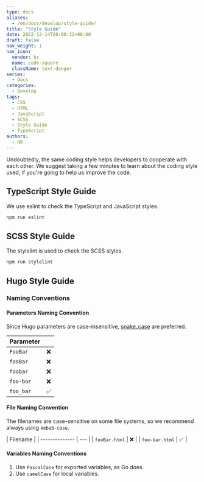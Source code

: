 ```yaml
---
type: docs
aliases:
  - /en/docs/develop/style-guide/
title: "Style Guide"
date: 2022-12-14T20:00:32+08:00
draft: false
nav_weight: 1
nav_icon:
  vendor: bs
  name: code-square
  className: text-danger
series:
  - Docs
categories:
  - Develop
tags:
  - CSS
  - HTML
  - JavaScript
  - SCSS
  - Style Guide
  - TypeScript
authors:
  - HB
---
```


Undoubtedly, the same coding style helps developers to cooperate with each other. We suggest taking a few minutes to learn about the coding style used, if you're going to help us improve the code.

<!--more-->

## TypeScript Style Guide

We use eslint to check the TypeScript and JavaScript styles.

```sh
npm run eslint
```

## SCSS Style Guide

The stylelint is used to check the SCSS styles.

```sh
npm run stylelint
```

## Hugo Style Guide

### Naming Conventions

#### Parameters Naming Convention

Since Hugo parameters are case-insensitive, [snake_case](https://en.wikipedia.org/wiki/Snake_case) are preferred.

| Parameter |     |
| --------- | --- |
| `FooBar`  | ❌  |
| `fooBar`  | ❌  |
| `foobar`  | ❌  |
| `foo-bar` | ❌  |
| `foo_bar` | ✅  |

#### File Naming Convention

The filenames are case-sensitive on some file systems, so we recommend always using `kebab-case`.

| Filename       |
| -------------- | --- |
| `fooBar.html`  | ❌  |
| `foo-bar.html` | ✅  |

#### Variables Naming Conventions

1. Use `PascalCase` for exported variables, as Go does.
1. Use `camelCase` for local variables.

